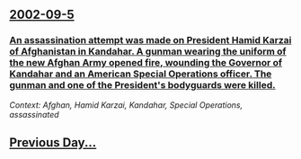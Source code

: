 ## [2002-09-5](/news/2002/09/5/index.md)

### [ An assassination attempt was made on President Hamid Karzai of Afghanistan in Kandahar.  A gunman wearing the uniform of the new Afghan Army opened fire, wounding the Governor of Kandahar and an American Special Operations officer.  The gunman and one of the President's bodyguards were killed.](/news/2002/09/5/an-assassination-attempt-was-made-on-president-hamid-karzai-of-afghanistan-in-kandahar-a-gunman-wearing-the-uniform-of-the-new-afghan-arm.md)
_Context: Afghan, Hamid Karzai, Kandahar, Special Operations, assassinated_

## [Previous Day...](/news/2002/09/4/index.md)

